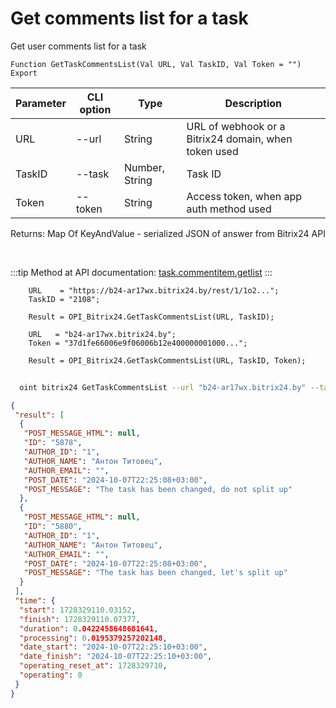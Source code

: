 ﻿---
sidebar_position: 1
---

# Get comments list for a task
 Get user comments list for a task



`Function GetTaskCommentsList(Val URL, Val TaskID, Val Token = "") Export`

  | Parameter | CLI option | Type | Description |
  |-|-|-|-|
  | URL | --url | String | URL of webhook or a Bitrix24 domain, when token used |
  | TaskID | --task | Number, String | Task ID |
  | Token | --token | String | Access token, when app auth method used |

  
  Returns:  Map Of KeyAndValue - serialized JSON of answer from Bitrix24 API

<br/>

:::tip
Method at API documentation: [task.commentitem.getlist](https://dev.1c-bitrix.ru/rest_help/tasks/task/commentitem/getlist.php)
:::
<br/>


```bsl title="Code example"
    URL    = "https://b24-ar17wx.bitrix24.by/rest/1/1o2...";
    TaskID = "2108";

    Result = OPI_Bitrix24.GetTaskCommentsList(URL, TaskID);

    URL   = "b24-ar17wx.bitrix24.by";
    Token = "37d1fe66006e9f06006b12e400000001000...";

    Result = OPI_Bitrix24.GetTaskCommentsList(URL, TaskID, Token);
```



```sh title="CLI command example"
    
  oint bitrix24 GetTaskCommentsList --url "b24-ar17wx.bitrix24.by" --task "1082" --token "fe3fa966006e9f06006b12e400000001000..."

```

```json title="Result"
{
 "result": [
  {
   "POST_MESSAGE_HTML": null,
   "ID": "5878",
   "AUTHOR_ID": "1",
   "AUTHOR_NAME": "Антон Титовец",
   "AUTHOR_EMAIL": "",
   "POST_DATE": "2024-10-07T22:25:08+03:00",
   "POST_MESSAGE": "The task has been changed, do not split up"
  },
  {
   "POST_MESSAGE_HTML": null,
   "ID": "5880",
   "AUTHOR_ID": "1",
   "AUTHOR_NAME": "Антон Титовец",
   "AUTHOR_EMAIL": "",
   "POST_DATE": "2024-10-07T22:25:08+03:00",
   "POST_MESSAGE": "The task has been changed, let's split up"
  }
 ],
 "time": {
  "start": 1728329110.03152,
  "finish": 1728329110.07377,
  "duration": 0.0422458648681641,
  "processing": 0.0195379257202148,
  "date_start": "2024-10-07T22:25:10+03:00",
  "date_finish": "2024-10-07T22:25:10+03:00",
  "operating_reset_at": 1728329710,
  "operating": 0
 }
}
```

